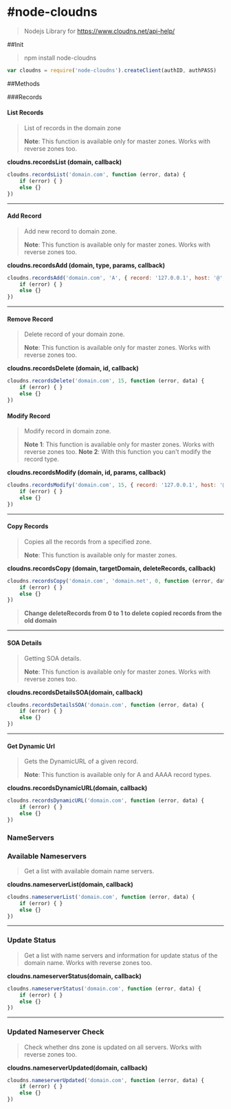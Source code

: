 #node-cloudns
============

> Nodejs Library for https://www.cloudns.net/api-help/

##Init

> npm install node-cloudns

```javascript	
var cloudns = require('node-cloudns').createClient(authID, authPASS)	
```

##Methods

###Records


#### List Records

>List of records in the domain zone
>
>**Note**: This function is available only for master zones. Works with reverse zones too.

**cloudns.recordsList (domain, callback)**
	
```javascript
cloudns.recordsList('domain.com', function (error, data) {
	if (error) { }
	else {}
})
```
---
#### Add Record

>Add new record to domain zone.
>
>**Note**: This function is available only for master zones. Works with reverse zones too.

**cloudns.recordsAdd (domain, type, params, callback)**

```javascript
cloudns.recordsAdd('domain.com', 'A', { record: '127.0.0.1', host: '@', ttl: 300}, function (error, data) {
	if (error) { }
	else {}
})
```
---
#### Remove Record

>Delete record of your domain zone.
>
>**Note**: This function is available only for master zones. Works with reverse zones too.

**cloudns.recordsDelete (domain, id, callback)**
	
```javascript
cloudns.recordsDelete('domain.com', 15, function (error, data) {
	if (error) { }
	else {}
})
```
#### Modify Record

>Modify record in domain zone.
>
>**Note 1**: This function is available only for master zones. Works with reverse zones too.
>**Note 2**: With this function you can't modify the record type.

**cloudns.recordsModify (domain, id, params, callback)**
	
```javascript
cloudns.recordsModify('domain.com', 15, { record: '127.0.0.1', host: '@', ttl: 300}, function (error, data) {
	if (error) { }
	else {}
})
```
---
#### Copy Records

>Copies all the records from a specified zone.
>
>**Note**: This function is available only for master zones.

**cloudns.recordsCopy (domain, targetDomain, deleteRecords, callback)**

```javascript
cloudns.recordsCopy('domain.com', 'domain.net', 0, function (error, data) {
	if (error) { }
	else {}
})
```
>**Change deleteRecords from 0 to 1 to delete copied records from the old domain**
---
#### SOA Details

>Getting SOA details.
>
>**Note**: This function is available only for master zones. Works with reverse zones too.

**cloudns.recordsDetailsSOA(domain, callback)**

```javascript
cloudns.recordsDetailsSOA('domain.com', function (error, data) {
	if (error) { }
	else {}
})
```
---
#### Get Dynamic Url

> Gets the DynamicURL of a given record.
>
>**Note**: This function is available only for A and AAAA record types.

**cloudns.recordsDynamicURL(domain, callback)**

```javascript
cloudns.recordsDynamicURL('domain.com', function (error, data) {
	if (error) { }
	else {}
})
```

### NameServers

### Available Nameservers

> Get a list with available domain name servers.
>

**cloudns.nameserverList(domain, callback)**

```javascript
cloudns.nameserverList('domain.com', function (error, data) {
	if (error) { }
	else {}
})
```
---
### Update Status

> Get a list with name servers and information for update status of the domain name. Works with reverse zones too.
>

**cloudns.nameserverStatus(domain, callback)**

```javascript
cloudns.nameserverStatus('domain.com', function (error, data) {
	if (error) { }
	else {}
})
```
---
### Updated Nameserver Check

> Check whether dns zone is updated on all servers. Works with reverse zones too.
>

**cloudns.nameserverUpdated(domain, callback)**

```javascript
cloudns.nameserverUpdated('domain.com', function (error, data) {
	if (error) { }
	else {}
})
```
